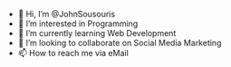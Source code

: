 - 👋 Hi, I’m @JohnSousouris
- 👀 I’m interested in Programming
- 🌱 I’m currently learning Web Development
- 💞️ I’m looking to collaborate on Social Media Marketing
- 📫 How to reach me via eMail

<!---
JohnSousouris/JohnSousouris is a ✨ special ✨ repository because its `README.md` (this file) appears on your GitHub profile.
You can click the Preview link to take a look at your changes.
--->
